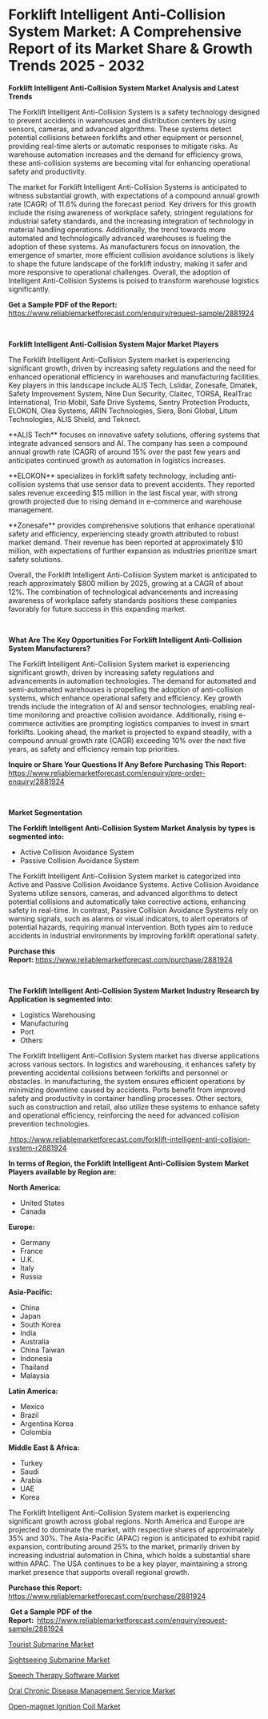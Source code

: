 <p><h1>Forklift Intelligent Anti-Collision System Market: A Comprehensive Report of its Market Share & Growth Trends 2025 - 2032</h1></p><p><strong>Forklift Intelligent Anti-Collision System Market Analysis and Latest Trends</strong></p>
<p><p>The Forklift Intelligent Anti-Collision System is a safety technology designed to prevent accidents in warehouses and distribution centers by using sensors, cameras, and advanced algorithms. These systems detect potential collisions between forklifts and other equipment or personnel, providing real-time alerts or automatic responses to mitigate risks. As warehouse automation increases and the demand for efficiency grows, these anti-collision systems are becoming vital for enhancing operational safety and productivity.</p><p>The market for Forklift Intelligent Anti-Collision Systems is anticipated to witness substantial growth, with expectations of a compound annual growth rate (CAGR) of 11.6% during the forecast period. Key drivers for this growth include the rising awareness of workplace safety, stringent regulations for industrial safety standards, and the increasing integration of technology in material handling operations. Additionally, the trend towards more automated and technologically advanced warehouses is fueling the adoption of these systems. As manufacturers focus on innovation, the emergence of smarter, more efficient collision avoidance solutions is likely to shape the future landscape of the forklift industry, making it safer and more responsive to operational challenges. Overall, the adoption of Intelligent Anti-Collision Systems is poised to transform warehouse logistics significantly.</p></p>
<p><strong>Get a Sample PDF of the Report:&nbsp;</strong> <a href="https://www.reliablemarketforecast.com/enquiry/request-sample/2881924?utm_campaign=1170&utm_medium=2&utm_source=Github&utm_content=ia&utm_term=12032025&utm_id=forklift-intelligent-anti-collision-system">https://www.reliablemarketforecast.com/enquiry/request-sample/2881924</a></p>
<p>&nbsp;</p>
<p><strong>Forklift Intelligent Anti-Collision System Major Market Players</strong></p>
<p><p>The Forklift Intelligent Anti-Collision System market is experiencing significant growth, driven by increasing safety regulations and the need for enhanced operational efficiency in warehouses and manufacturing facilities. Key players in this landscape include ALIS Tech, Lslidar, Zonesafe, Dmatek, Safety Improvement System, Nine Dun Security, Claitec, TORSA, RealTrac International, Trio Mobil, Safe Drive Systems, Sentry Protection Products, ELOKON, Olea Systems, ARIN Technologies, Siera, Boni Global, Litum Technologies, ALIS Shield, and Teknect.</p><p>**ALIS Tech** focuses on innovative safety solutions, offering systems that integrate advanced sensors and AI. The company has seen a compound annual growth rate (CAGR) of around 15% over the past few years and anticipates continued growth as automation in logistics increases.</p><p>**ELOKON** specializes in forklift safety technology, including anti-collision systems that use sensor data to prevent accidents. They reported sales revenue exceeding $15 million in the last fiscal year, with strong growth projected due to rising demand in e-commerce and warehouse management.</p><p>**Zonesafe** provides comprehensive solutions that enhance operational safety and efficiency, experiencing steady growth attributed to robust market demand. Their revenue has been reported at approximately $10 million, with expectations of further expansion as industries prioritize smart safety solutions.</p><p>Overall, the Forklift Intelligent Anti-Collision System market is anticipated to reach approximately $800 million by 2025, growing at a CAGR of about 12%. The combination of technological advancements and increasing awareness of workplace safety standards positions these companies favorably for future success in this expanding market.</p></p>
<p>&nbsp;</p>
<p><strong>What Are The Key Opportunities For Forklift Intelligent Anti-Collision System Manufacturers?</strong></p>
<p><p>The Forklift Intelligent Anti-Collision System market is experiencing significant growth, driven by increasing safety regulations and advancements in automation technologies. The demand for automated and semi-automated warehouses is propelling the adoption of anti-collision systems, which enhance operational safety and efficiency. Key growth trends include the integration of AI and sensor technologies, enabling real-time monitoring and proactive collision avoidance. Additionally, rising e-commerce activities are prompting logistics companies to invest in smart forklifts. Looking ahead, the market is projected to expand steadily, with a compound annual growth rate (CAGR) exceeding 10% over the next five years, as safety and efficiency remain top priorities.</p></p>
<p><strong>Inquire or Share Your Questions If Any Before Purchasing This Report:</strong> <a href="https://www.reliablemarketforecast.com/enquiry/pre-order-enquiry/2881924?utm_campaign=1170&utm_medium=2&utm_source=Github&utm_content=ia&utm_term=12032025&utm_id=forklift-intelligent-anti-collision-system">https://www.reliablemarketforecast.com/enquiry/pre-order-enquiry/2881924</a></p>
<p>&nbsp;</p>
<p><strong>Market Segmentation</strong></p>
<p><strong>The Forklift Intelligent Anti-Collision System Market Analysis by types is segmented into:</strong></p>
<p><ul><li>Active Collision Avoidance System</li><li>Passive Collision Avoidance System</li></ul></p>
<p><p>The Forklift Intelligent Anti-Collision System market is categorized into Active and Passive Collision Avoidance Systems. Active Collision Avoidance Systems utilize sensors, cameras, and advanced algorithms to detect potential collisions and automatically take corrective actions, enhancing safety in real-time. In contrast, Passive Collision Avoidance Systems rely on warning signals, such as alarms or visual indicators, to alert operators of potential hazards, requiring manual intervention. Both types aim to reduce accidents in industrial environments by improving forklift operational safety.</p></p>
<p><strong>Purchase this Report:&nbsp;</strong><a href="https://www.reliablemarketforecast.com/purchase/2881924?utm_campaign=1170&utm_medium=2&utm_source=Github&utm_content=ia&utm_term=12032025&utm_id=forklift-intelligent-anti-collision-system">https://www.reliablemarketforecast.com/purchase/2881924</a></p>
<p>&nbsp;</p>
<p><strong>The Forklift Intelligent Anti-Collision System Market Industry Research by Application is segmented into:</strong></p>
<p><ul><li>Logistics Warehousing</li><li>Manufacturing</li><li>Port</li><li>Others</li></ul></p>
<p><p>The Forklift Intelligent Anti-Collision System market has diverse applications across various sectors. In logistics and warehousing, it enhances safety by preventing accidental collisions between forklifts and personnel or obstacles. In manufacturing, the system ensures efficient operations by minimizing downtime caused by accidents. Ports benefit from improved safety and productivity in container handling processes. Other sectors, such as construction and retail, also utilize these systems to enhance safety and operational efficiency, reinforcing the need for advanced collision prevention technologies.</p></p>
<p><a href="https://www.reliablemarketforecast.com/forklift-intelligent-anti-collision-system-r2881924?utm_campaign=1170&utm_medium=2&utm_source=Github&utm_content=ia&utm_term=12032025&utm_id=forklift-intelligent-anti-collision-system">&nbsp;https://www.reliablemarketforecast.com/forklift-intelligent-anti-collision-system-r2881924</a></p>
<p><strong>In terms of Region, the Forklift Intelligent Anti-Collision System Market Players available by Region are:</strong></p>
<p>
    <p> <strong> North America: </strong>
        <ul>
            <li>United States</li>
            <li>Canada</li>
        </ul>
        </p> 
    <p> <strong> Europe: </strong>
        <ul>
            <li>Germany</li>
            <li>France</li>
            <li>U.K.</li>
            <li>Italy</li>
            <li>Russia</li>
        </ul>
        </p> 
    <p> <strong> Asia-Pacific: </strong>
        <ul>
            <li>China</li>
            <li>Japan</li>
            <li>South Korea</li>
            <li>India</li>
            <li>Australia</li>
            <li>China Taiwan</li>
            <li>Indonesia</li>
            <li>Thailand</li>
            <li>Malaysia</li>
        </ul>
        </p> 
    <p> <strong> Latin America: </strong>
        <ul>
            <li>Mexico</li>
            <li>Brazil</li>
            <li>Argentina Korea</li>
            <li>Colombia</li>
        </ul>
        </p> 
    <p> <strong> Middle East & Africa: </strong>
        <ul>
            <li>Turkey</li>
            <li>Saudi</li>
            <li>Arabia</li>
            <li>UAE</li>
            <li>Korea</li>
        </ul>
    </p>
    </p>
<p><p>The Forklift Intelligent Anti-Collision System market is experiencing significant growth across global regions. North America and Europe are projected to dominate the market, with respective shares of approximately 35% and 30%. The Asia-Pacific (APAC) region is anticipated to exhibit rapid expansion, contributing around 25% to the market, primarily driven by increasing industrial automation in China, which holds a substantial share within APAC. The USA continues to be a key player, maintaining a strong market presence that supports overall regional growth.</p></p>
<p><strong>Purchase this Report: </strong><a href="https://www.reliablemarketforecast.com/purchase/2881924?utm_campaign=1170&utm_medium=2&utm_source=Github&utm_content=ia&utm_term=12032025&utm_id=forklift-intelligent-anti-collision-system">https://www.reliablemarketforecast.com/purchase/2881924</a></p>
<p>&nbsp;<strong>Get a Sample PDF of the Report:&nbsp;&nbsp;</strong><a href="https://www.reliablemarketforecast.com/enquiry/request-sample/2881924?utm_campaign=1170&utm_medium=2&utm_source=Github&utm_content=ia&utm_term=12032025&utm_id=forklift-intelligent-anti-collision-system">https://www.reliablemarketforecast.com/enquiry/request-sample/2881924</a></p>
<p><strong></strong></p>
<p><p><a href="https://github.com/lontohhikma/Market-Research-Report-List-1/blob/main/tourist-submarine-market.md?utm_campaign=1170&utm_medium=2&utm_source=Github&utm_content=ia&utm_term=12032025&utm_id=forklift-intelligent-anti-collision-system">Tourist Submarine Market</a></p><p><a href="https://github.com/laverkyllozc/Market-Research-Report-List-1/blob/main/sightseeing-submarine-market.md?utm_campaign=1170&utm_medium=2&utm_source=Github&utm_content=ia&utm_term=12032025&utm_id=forklift-intelligent-anti-collision-system">Sightseeing Submarine Market</a></p><p><a href="https://github.com/puttslukis59/Market-Research-Report-List-1/blob/main/speech-therapy-software-market.md?utm_campaign=1170&utm_medium=2&utm_source=Github&utm_content=ia&utm_term=12032025&utm_id=forklift-intelligent-anti-collision-system">Speech Therapy Software Market</a></p><p><a href="https://github.com/furnoirons9e/Market-Research-Report-List-1/blob/main/oral-chronic-disease-management-service-market.md?utm_campaign=1170&utm_medium=2&utm_source=Github&utm_content=ia&utm_term=12032025&utm_id=forklift-intelligent-anti-collision-system">Oral Chronic Disease Management Service Market</a></p><p><a href="https://github.com/clemmheisefy/Market-Research-Report-List-1/blob/main/open-magnet-ignition-coil-market.md?utm_campaign=1170&utm_medium=2&utm_source=Github&utm_content=ia&utm_term=12032025&utm_id=forklift-intelligent-anti-collision-system">Open-magnet Ignition Coil Market</a></p></p>